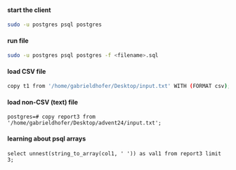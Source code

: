 #### start the client
```bash
sudo -u postgres psql postgres
```
#### run file
```bash 
sudo -u postgres psql postgres -f <filename>.sql
```

#### load CSV file
```bash
copy t1 from '/home/gabrieldhofer/Desktop/input.txt' WITH (FORMAT csv);
```

#### load non-CSV (text) file
```postgres
postgres=# copy report3 from '/home/gabrieldhofer/Desktop/advent24/input.txt';
```

#### learning about psql arrays
```postgres
select unnest(string_to_array(col1, ' ')) as val1 from report3 limit 3;
```

